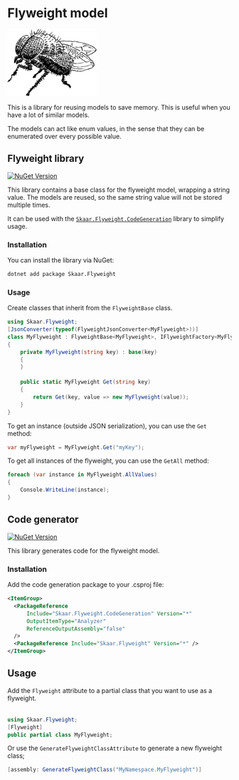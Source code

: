 Flyweight model
===

<img alt="icon" style="width: 200px;" src="./resources/logo.svg" />

This is a library for reusing models to save memory.
This is useful when you have a lot of similar models.

The models can act like enum values, in the sense that
they can be enumerated over every possible value.

## Flyweight library

[![NuGet Version](https://img.shields.io/nuget/v/Skaar.Flyweight.svg)](https://www.nuget.org/packages/Skaar.Flyweight) 

This library contains a base class for the flyweight model, wrapping a string value.
The models are reused, so the same string value will not be stored multiple times.

It can be used with the [`Skaar.Flyweight.CodeGeneration`](#code-generator) library to simplify usage.

### Installation

You can install the library via NuGet:

```bash
dotnet add package Skaar.Flyweight
```

### Usage

Create classes that inherit from the `FlyweightBase` class.

```csharp
using Skaar.Flyweight;
[JsonConverter(typeof(FlyweightJsonConverter<MyFlyweight>))]
class MyFlyweight : FlyweightBase<MyFlyweight>, IFlyweightFactory<MyFlyweight>
{
    private MyFlyweight(string key) : base(key)
    {
    }

    public static MyFlyweight Get(string key)
    {
        return Get(key, value => new MyFlyweight(value));
    }
}
```

To get an instance (outside JSON serialization), you can use the `Get` method:

```csharp
var myFlyweight = MyFlyweight.Get("myKey");
```

To get all instances of the flyweight, you can use the `GetAll` method:

```csharp
foreach (var instance in MyFlyweight.AllValues)
{
    Console.WriteLine(instance);
}
```

## Code generator

[![NuGet Version](https://img.shields.io/nuget/v/Skaar.Flyweight.CodeGeneration.svg)](https://www.nuget.org/packages/Skaar.Flyweight.CodeGeneration) 

This library generates code for the flyweight model.

### Installation

Add the code generation package to your .csproj file:

```xml
<ItemGroup>
  <PackageReference 
      Include="Skaar.Flyweight.CodeGeneration" Version="*"
      OutputItemType="Analyzer"
      ReferenceOutputAssembly="false"
  />
  <PackageReference Include="Skaar.Flyweight" Version="*" />
</ItemGroup>
```

## Usage

Add the `Flyweight` attribute to a partial class that you want to use as a flyweight.

```csharp

using Skaar.Flyweight;
[Flyweight] 
public partial class MyFlyweight;
```

Or use the `GenerateFlyweightClassAttribute` to generate a new flyweight class;

```csharp
[assembly: GenerateFlyweightClass("MyNamespace.MyFlyweight")]
```
